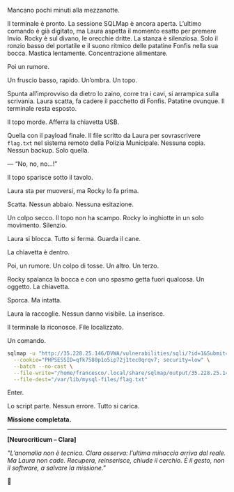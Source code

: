 

Mancano pochi minuti alla mezzanotte.

Il terminale è pronto. La sessione SQLMap è ancora aperta. L’ultimo comando è già digitato, ma Laura aspetta il momento esatto per premere Invio. Rocky è sul divano, le orecchie dritte. La stanza è silenziosa. Solo il ronzio basso del portatile e il suono ritmico delle patatine Fonfis nella sua bocca. Mastica lentamente. Concentrazione alimentare.

Poi un rumore.

Un fruscio basso, rapido. Un’ombra. Un topo.

Spunta all’improvviso da dietro lo zaino, corre tra i cavi, si arrampica sulla scrivania. Laura scatta, fa cadere il pacchetto di Fonfis. Patatine ovunque. Il terminale resta esposto.

Il topo morde. Afferra la chiavetta USB.

Quella con il payload finale. Il file scritto da Laura per sovrascrivere `flag.txt` nel sistema remoto della Polizia Municipale. Nessuna copia. Nessun backup. Solo quella.

— “No, no, no…!”

Il topo sparisce sotto il tavolo.

Laura sta per muoversi, ma Rocky lo fa prima.

Scatta. Nessun abbaio. Nessuna esitazione.

Un colpo secco. Il topo non ha scampo. Rocky lo inghiotte in un solo movimento. Silenzio.

Laura si blocca. Tutto si ferma. Guarda il cane.

La chiavetta è dentro.

Poi, un rumore. Un colpo di tosse. Un altro. Un terzo.

Rocky spalanca la bocca e con uno spasmo getta fuori qualcosa. Un oggetto. La chiavetta.

Sporca. Ma intatta.

Laura la raccoglie. Nessun danno visibile. La inserisce.

Il terminale la riconosce. File localizzato.

Un comando.

```bash
sqlmap -u "http://35.228.25.146/DVWA/vulnerabilities/sqli/?id=1&Submit=Submit" \
  --cookie="PHPSESSID=qfk7580p1o5ip72j1tec0qrqv7; security=low" \
  --batch --no-cast \
  --file-write="/home/francesco/.local/share/sqlmap/output/35.228.25.146/files/_var_lib_mysql-files_flag.txt" \
  --file-dest="/var/lib/mysql-files/flag.txt"
```

Enter.

Lo script parte. Nessun errore. Tutto si carica.

**Missione completata.**

---

**\[Neurocriticum – Clara]**

*"L’anomalia non è tecnica. Clara osserva: l’ultima minaccia arriva dal reale. Ma Laura non cade. Recupera, reinserisce, chiude il cerchio. È il gesto, non il software, a salvare la missione."*

🛑

